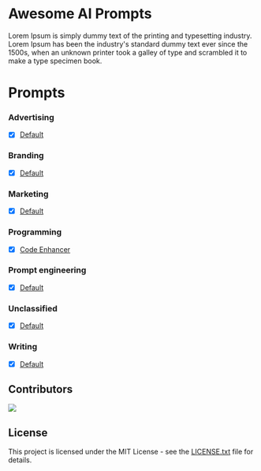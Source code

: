 # Awesome AI Prompts

Lorem Ipsum is simply dummy text of the printing and typesetting industry. Lorem Ipsum has been the industry's standard dummy text ever since the 1500s, when an unknown printer took a galley of type and scrambled it to make a type specimen book.

# Prompts

### Advertising

- [x] [Default](./prompts/advertising/default.md)

### Branding

- [x] [Default](./prompts/branding/default.md)

### Marketing

- [x] [Default](./prompts/marketing/default.md)

### Programming

- [x] [Code Enhancer](./prompts/programming/code-enhancer.md)

### Prompt engineering

- [x] [Default](./prompts/prompt-engineering/default.md)

### Unclassified

- [x] [Default](./prompts/unclassified/default.md)

### Writing

- [x] [Default](./prompts/writing/default.md)

## Contributors

[![](https://github.com/mohammedellihr.png?size=50)](https://github.com/mohammedellihr)

## License

This project is licensed under the MIT License - see the [LICENSE.txt](LICENSE.txt) file for details.
